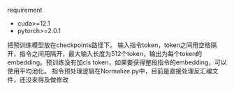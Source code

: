 requirement
- cuda>=12.1
- pytorch>=2.0.1

把预训练模型放在checkpoints路径下。
输入指令token，token之间用空格隔开，指令之间用<eos>隔开，最大输入长度为512个token，输出为每个token的embedding。预训练没有加cls token，如果要获得整段指令的embedding，可以使用平均池化。
指令预处理逻辑在Normalize.py中，目前是直接处理反汇编文件，还没来得及做修改
